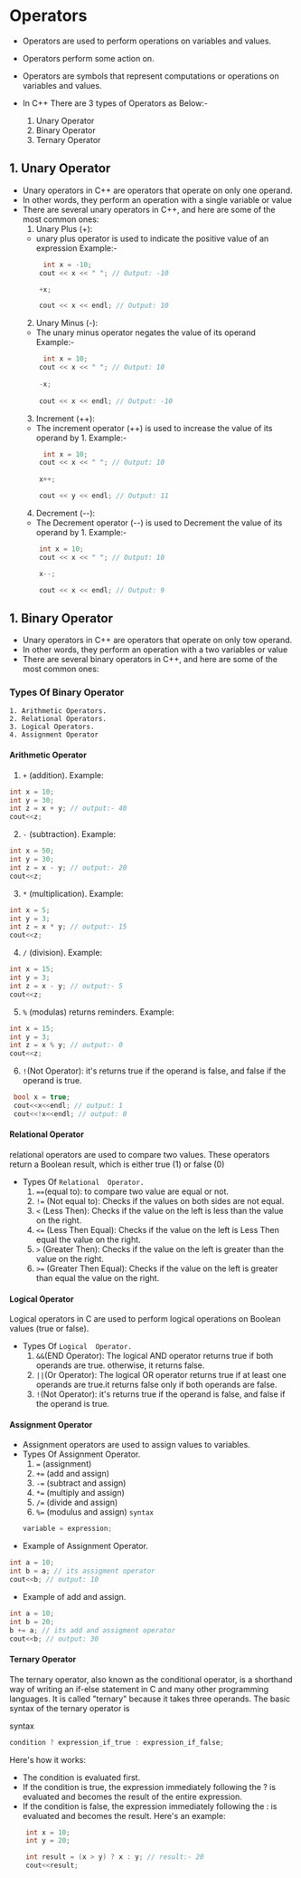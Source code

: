 # Operators
* Operators are used to perform operations on variables and values.
* Operators perform some action on. 
* Operators are symbols that represent computations or operations on variables and values.
* In C++ There are 3 types of Operators as Below:-

    1. Unary Operator 
    2. Binary Operator
    3. Ternary Operator

##  1. Unary Operator
* Unary operators in C++ are operators that operate on only one operand. 
* In other words, they perform an operation with a single variable or value
* There are several unary operators in C++, and here are some of the most common ones:
    1. Unary Plus (+):
    * unary plus operator is used to indicate the positive value of an expression
    Example:-
    ```cpp
         int x = -10;
        cout << x << " "; // Output: -10

        +x;

        cout << x << endl; // Output: 10

    ```
    2. Unary Minus (-):
    * The unary minus operator negates the value of its operand
    Example:-
    ```cpp
         int x = 10;
        cout << x << " "; // Output: 10
        
        -x;
        
        cout << x << endl; // Output: -10

    ```
    3. Increment (++):
    * The increment operator (++) is used to increase the value of its operand by 1.
    Example:-
    ```cpp
         int x = 10;
        cout << x << " "; // Output: 10
        
        x++;

        cout << y << endl; // Output: 11

    ```
    4. Decrement  (--):
    * The Decrement operator (--) is used to Decrement the value of its operand by 1.
    Example:-
    ```cpp
        int x = 10;
        cout << x << " "; // Output: 10

        x--;

        cout << x << endl; // Output: 9
    ```




##  1. Binary Operator
* Unary operators in C++ are operators that operate on only tow operand. 
* In other words, they perform an operation with a two variables or value
* There are several binary operators in C++, and here are some of the most common ones:
### Types Of Binary Operator
    1. Arithmetic Operators.
    2. Relational Operators.
    3. Logical Operators.
    4. Assignment Operator

#### Arithmetic Operator
  1. ` + ` (addition).
 Example:
```c++
int x = 10;
int y = 30;
int z = x + y; // output:- 40
cout<<z;
```
  2. ` - ` (subtraction).
 Example:
```c++
int x = 50;
int y = 30;
int z = x - y; // output:- 20
cout<<z;
```
  3. ` * ` (multiplication).
 Example:
```c++
int x = 5;
int y = 3;
int z = x * y; // output:- 15
cout<<z;
```
  4. ` / ` (division).
 Example:
```c++
int x = 15;
int y = 3;
int z = x - y; // output:- 5
cout<<z;
```
  5. ` % ` (modulas) returns reminders.
 Example:
```c++
int x = 15;
int y = 3;
int z = x % y; // output:- 0
cout<<z;
```
6. ` ! `(Not Operator): it's returns true if the operand is false, and false if the operand is true.
```c++
 bool x = true;
 cout<<x<<endl; // output: 1
 cout<<!x<<endl; // output: 0
```

#### Relational Operator
relational operators are used to compare two values. These operators return a Boolean result, which is either true (1) or false (0)

* Types Of ` Relational  Operator. `
    1. ` == `(equal to): to compare two value are equal or not.
    2. ` != ` (Not equal to): Checks if the values on both sides are not equal.
    3. ` < ` (Less Then): Checks if the value on the left is less than the value on the right.
    4. ` <= ` (Less Then Equal): Checks if the value on the left is Less Then equal the value on the right.
    5. ` > ` (Greater Then): Checks if the value on the left is greater than the value on the right.
    6. ` >= ` (Greater Then Equal): Checks if the value on the left is greater than equal the value on the right.

#### Logical Operator
Logical operators in C are used to perform logical operations on Boolean values (true or false).

* Types Of ` Logical  Operator. `
    1. ` && `(END Operator): The logical AND operator returns true if both operands are true. otherwise, it returns false.
    2. ` || `(Or Operator): The logical OR operator returns true if  at least one operands are true.it returns false only if both operands are false.
    3. ` ! `(Not Operator): it's returns true if the operand is false, and false if the operand is true.

#### Assignment Operator
* Assignment operators are used to assign values to variables.
* Types Of Assignment Operator.
    1. `=` (assignment)
    2. `+=` (add and assign)
    3. `-=` (subtract and assign)
    4. `*=` (multiply and assign)
    5. `/=` (divide  and assign)
    6. `%=` (modulus  and assign)
    ` syntax `
    ```c++
    variable = expression;
    ```
* Example of Assignment Operator.
```c++
int a = 10;
int b = a; // its assigment operator 
cout<<b; // output: 10
```
* Example of add and assign.
```c++
int a = 10;
int b = 20;
b += a; // its add and assigment operator
cout<<b; // output: 30
```

#### Ternary Operator
The ternary operator, also known as the conditional operator, is a shorthand way of writing an if-else statement in C and many other programming languages. It is called "ternary" because it takes three operands. The basic syntax of the ternary operator is

syntax
```c++
condition ? expression_if_true : expression_if_false;
```
Here's how it works:
* The condition is evaluated first.
* If the condition is true, the expression immediately following the ? is evaluated and becomes the result of the entire expression.
* If the condition is false, the expression immediately following the : is evaluated and becomes the result.
Here's an example:
```cpp
    int x = 10;
    int y = 20;

    int result = (x > y) ? x : y; // result:- 20 
    cout<<result;
```